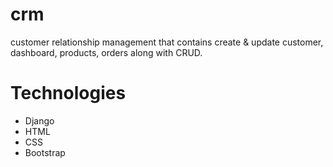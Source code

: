 # crm
customer relationship management that contains create &amp; update customer, dashboard, products, orders along with CRUD.

# Technologies

* Django
* HTML
* CSS
* Bootstrap
